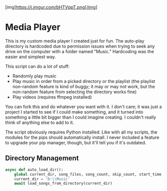 [img]https://i.imgur.com/bHTVppT.png[/img]




# Media Player

This is my custom media player I created just for fun. The auto-play directory is hardcoded due to permission issues when trying to seek any drive on the computer with a folder named "Music." Hardcoding was the easier and simplest way.

This script can do a lot of stuff:
- Randomly play music
- Play music in order from a picked directory or the playlist (the playlist non-random feature is kind of buggy; it may or may not work, but the non-random feature from selecting the directory works fine)
- Play videos (requires ffmpeg installed)

You can fork this and do whatever you want with it. I don't care; it was just a project I started to see if I could make something, and it turned into something a little bit bigger than I could imagine creating. I couldn't really think of anything else to add to it.

The script obviously requires Python installed. Like with all my scripts, the modules for the pips should automatically install. I never included a feature to upgrade your pip manager, though, but it'll tell you if it's outdated.

## Directory Management

```python
async def auto_load_dir():
    global current_dir, song_files, song_count, skip_count, start_time
    current_dir = 'D:\\Music'
    await load_songs_from_directory(current_dir)
